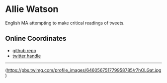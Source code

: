 # Allie Watson

English MA attempting to make critical readings of tweets.

## Online Coordinates

+ [github repo](https://github.com/SAllieW/practicerepo)
+ [twitter handle](https://twitter.com/allieisanant)

----

(https://pbs.twimg.com/profile_images/646056751779958785/r7hOLGat.jpg)


